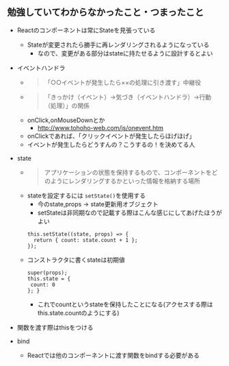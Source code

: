 ## 勉強していてわからなかったこと・つまったこと
- Reactのコンポーネントは常にStateを見張っている
  - Stateが変更されたら勝手に再レンダリングされるようになっている
    - なので、変更がある部分はstateに持たせるように設計するとよい
- イベントハンドラ
  - > 「○○イベントが発生したら××の処理に引き渡す」中継役
  - > 「きっかけ（イベント）→気づき（イベントハンドラ）→行動（処理）」の関係
  - onClick,onMouseDownとか
    - http://www.tohoho-web.com/js/onevent.htm
  - onClickであれば、「クリックイベントが発生したらほげほげ」  
  - イベントが発生したらどうすんの？こうするの！を決めてる人

- state
  - > アプリケーションの状態を保持するもので、コンポーネントをどのようにレンダリングするかといった情報を格納する場所
  - stateを設定するには ` setState() `を使用する
    - 今のstate,props -> state更新用オブジェクト
    - setStateは非同期なので記載する際はこんな感じにしてあげたほうがよい
    ```
    this.setState((state, props) => {
      return { count: state.count + 1 };
    });
    ```
  - コンストラクタに書くstateは初期値
     ``` constructor(props) {
    super(props);
    this.state = {
      count: 0
    }; } 
    ```
    - これでcountというstateを保持したことになる(アクセスする際はthis.state.countのようにする)

- 関数を渡す際はthisをつける  

- bind
  - Reactでは他のコンポーネントに渡す関数をbindする必要がある